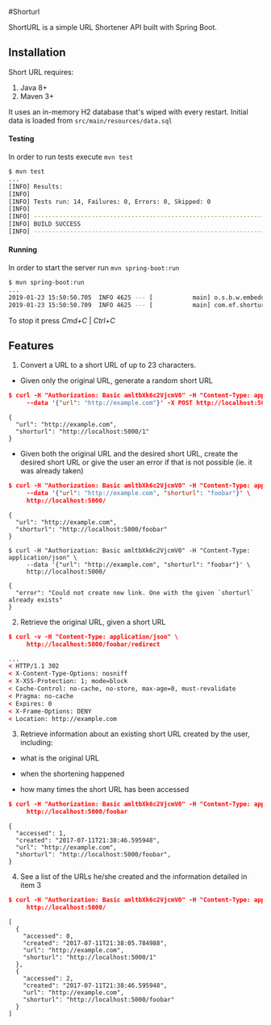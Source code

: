 #Shorturl

ShortURL is a simple URL Shortener API built with Spring Boot.

## Installation

Short URL requires:
1. Java 8+
2. Maven 3+

It uses an in-memory H2 database that's wiped with every restart. Initial data is loaded from ``src/main/resources/data.sql``

#### Testing

In order to run tests execute ``mvn test``

```bash
$ mvn test
...
[INFO] Results:
[INFO]
[INFO] Tests run: 14, Failures: 0, Errors: 0, Skipped: 0
[INFO]
[INFO] ------------------------------------------------------------------------
[INFO] BUILD SUCCESS
[INFO] ------------------------------------------------------------------------
```

#### Running

In order to start the server run ``mvn spring-boot:run``

```bash
$ mvn spring-boot:run
...
2019-01-23 15:50:50.705  INFO 4625 --- [           main] o.s.b.w.embedded.tomcat.TomcatWebServer  : Tomcat started on port(s): 5000 (http) with context path ''
2019-01-23 15:50:50.709  INFO 4625 --- [           main] com.ef.shorturl.ShorturlApplication      : Started ShorturlApplication in 4.281 seconds (JVM running for 6.804)
```

To stop it press *Cmd+C* | *Ctrl+C*

## Features

1. Convert a URL to a short URL of up to 23 characters.

  * Given only the original URL, generate a random short URL 
```json
$ curl -H "Authorization: Basic amltbXk6c2VjcmV0" -H "Content-Type: application/json" \
     --data '{"url": "http://example.com"}' -X POST http://localhost:5000/
```

```
{
  "url": "http://example.com",
  "shorturl": "http://localhost:5000/1"
}
```
* Given both the original URL and the desired short URL, create the desired short URL or give the user an error if that is not possible (ie. it was already taken)
```json
$ curl -H "Authorization: Basic amltbXk6c2VjcmV0" -H "Content-Type: application/json" \
     --data '{"url": "http://example.com", "shorturl": "foobar"}' \
     http://localhost:5000/
```

```     
{
  "url": "http://example.com",
  "shorturl": "http://localhost:5000/foobar"
}
```

```
$ curl -H "Authorization: Basic amltbXk6c2VjcmV0" -H "Content-Type: application/json" \
     --data '{"url": "http://example.com", "shorturl": "foobar"}' \
     http://localhost:5000/
```

```
{
  "error": "Could not create new link. One with the given `shorturl` already exists"
}
```
2. Retrieve the original URL, given a short URL
```json
$ curl -v -H "Content-Type: application/json" \
     http://localhost:5000/foobar/redirect
```
```html
...
< HTTP/1.1 302
< X-Content-Type-Options: nosniff
< X-XSS-Protection: 1; mode=block
< Cache-Control: no-cache, no-store, max-age=0, must-revalidate
< Pragma: no-cache
< Expires: 0
< X-Frame-Options: DENY
< Location: http://example.com
```

3. Retrieve information about an existing short URL created by the user, including:

* what is the original URL

* when the shortening happened

* how many times the short URL has been accessed
```json
$ curl -H "Authorization: Basic amltbXk6c2VjcmV0" -H "Content-Type: application/json" \
     http://localhost:5000/foobar
```

```
{
  "accessed": 1,
  "created": "2017-07-11T21:38:46.595948",
  "url": "http://example.com",
  "shorturl": "http://localhost:5000/foobar",
}
```

4. See a list of the URLs he/she created and the information detailed in item 3
```json
$ curl -H "Authorization: Basic amltbXk6c2VjcmV0" -H "Content-Type: application/json" \
     http://localhost:5000/
```

```
[
  {
    "accessed": 0,
    "created": "2017-07-11T21:38:05.784988",
    "url": "http://example.com",
    "shorturl": "http://localhost:5000/1"
  },
  {
    "accessed": 2,
    "created": "2017-07-11T21:38:46.595948",
    "url": "http://example.com",
    "shorturl": "http://localhost:5000/foobar"
  }
]
```

